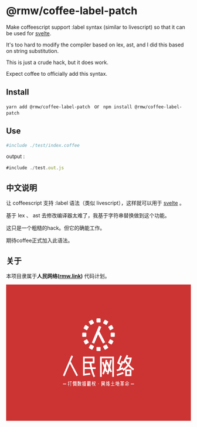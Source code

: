 # @rmw/coffee-label-patch

Make coffeescript support :label syntax (similar to livescript) so that it can be used for [svelte](https://svelte.dev).

It's too hard to modify the compiler based on lex, ast, and I did this based on string substitution.

This is just a crude hack, but it does work.

Expect coffee to officially add this syntax.

##  Install

```yarn add @rmw/coffee-label-patch ``` or ``` npm install @rmw/coffee-label-patch```

## Use

```coffee
#include ./test/index.coffee
```

output :

```js
#include ./test.out.js
```


## 中文说明

让 coffeescript 支持 :label 语法（类似 livescript），这样就可以用于 [svelte](https://svelte.dev) 。

基于 lex 、 ast 去修改编译器太难了，我基于字符串替换做到这个功能。

这只是一个粗糙的hack。但它的确能工作。

期待coffee正式加入此语法。

## 关于

本项目隶属于**人民网络([rmw.link](//rmw.link))** 代码计划。

![人民网络](https://raw.githubusercontent.com/rmw-link/logo/master/rmw.red.bg.svg)
